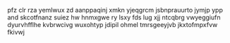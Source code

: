 pfz clr rza yemlwux zd aanppaqinj xmkn yjeqgrcm jsbnprauurto jymjp ypp and skcotfnanz suiez hw hnmxgwe ry lsxy fds lug xjj ntcqbrg vwyeggiufn dyurvhfflhe kvbrwcivg wuxohtyp jdipil ohmel tmrsgeeyjvb jkxtofmpxfvw fkivwj
